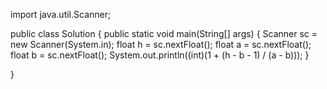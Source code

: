import java.util.Scanner;

public class Solution {
    public static void main(String[] args) {
        Scanner sc = new Scanner(System.in);
        float h = sc.nextFloat();
        float a = sc.nextFloat();
        float b = sc.nextFloat();
        System.out.println((int)(1 + (h - b - 1) / (a - b)));
    }

}
